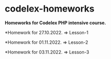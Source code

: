 # codelex-homeworks

**Homeworks for Codelex PHP intensive course.**

*Homework for 27.10.2022. => Lesson-1

*Homework for 01.11.2022. => Lesson-2

*Homework for 03.11.2022. => Lesson-3
